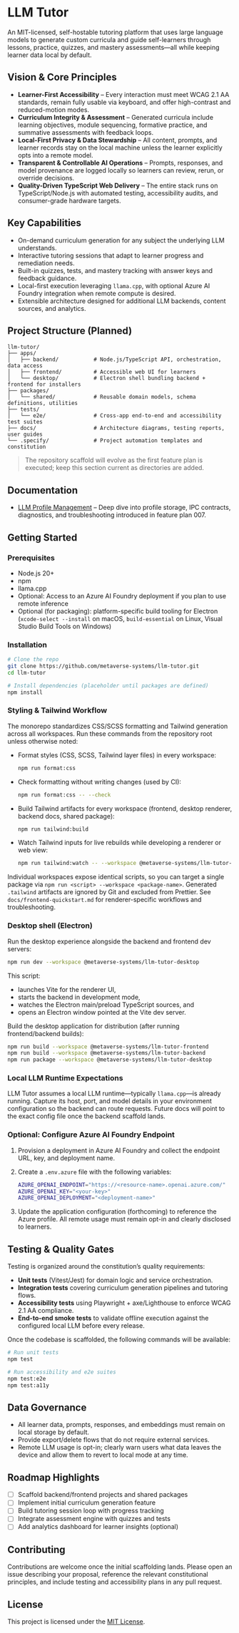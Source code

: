 # LLM Tutor

An MIT-licensed, self-hostable tutoring platform that uses large language models to generate custom curricula and guide self-learners through lessons, practice, quizzes, and mastery assessments—all while keeping learner data local by default.

## Vision & Core Principles

- **Learner-First Accessibility** – Every interaction must meet WCAG 2.1 AA standards, remain fully usable via keyboard, and offer high-contrast and reduced-motion modes.
- **Curriculum Integrity & Assessment** – Generated curricula include learning objectives, module sequencing, formative practice, and summative assessments with feedback loops.
- **Local-First Privacy & Data Stewardship** – All content, prompts, and learner records stay on the local machine unless the learner explicitly opts into a remote model.
- **Transparent & Controllable AI Operations** – Prompts, responses, and model provenance are logged locally so learners can review, rerun, or override decisions.
- **Quality-Driven TypeScript Web Delivery** – The entire stack runs on TypeScript/Node.js with automated testing, accessibility audits, and consumer-grade hardware targets.

## Key Capabilities

- On-demand curriculum generation for any subject the underlying LLM understands.
- Interactive tutoring sessions that adapt to learner progress and remediation needs.
- Built-in quizzes, tests, and mastery tracking with answer keys and feedback guidance.
- Local-first execution leveraging `llama.cpp`, with optional Azure AI Foundry integration when remote compute is desired.
- Extensible architecture designed for additional LLM backends, content sources, and analytics.

## Project Structure (Planned)

```
llm-tutor/
├── apps/
│   ├── backend/           # Node.js/TypeScript API, orchestration, data access
│   ├── frontend/          # Accessible web UI for learners
│   └── desktop/           # Electron shell bundling backend + frontend for installers
├── packages/
│   └── shared/            # Reusable domain models, schema definitions, utilities
├── tests/
│   └── e2e/               # Cross-app end-to-end and accessibility test suites
├── docs/                  # Architecture diagrams, testing reports, user guides
└── .specify/              # Project automation templates and constitution
```

> The repository scaffold will evolve as the first feature plan is executed; keep this section current as directories are added.

## Documentation

- [LLM Profile Management](./docs/llm-profiles.md) – Deep dive into profile storage, IPC contracts, diagnostics, and troubleshooting introduced in feature plan 007.

## Getting Started

### Prerequisites

- Node.js 20+
- npm
- llama.cpp
- Optional: Access to an Azure AI Foundry deployment if you plan to use remote inference
- Optional (for packaging): platform-specific build tooling for Electron (`xcode-select --install` on macOS, `build-essential` on Linux, Visual Studio Build Tools on Windows)

### Installation

```bash
# Clone the repo
git clone https://github.com/metaverse-systems/llm-tutor.git
cd llm-tutor

# Install dependencies (placeholder until packages are defined)
npm install
```

### Styling & Tailwind Workflow

The monorepo standardizes CSS/SCSS formatting and Tailwind generation across all
workspaces. Run these commands from the repository root unless otherwise noted:

- Format styles (CSS, SCSS, Tailwind layer files) in every workspace:

  ```bash
  npm run format:css
  ```

- Check formatting without writing changes (used by CI):

  ```bash
  npm run format:css -- --check
  ```

- Build Tailwind artifacts for every workspace (frontend, desktop renderer,
  backend docs, shared package):

  ```bash
  npm run tailwind:build
  ```

- Watch Tailwind inputs for live rebuilds while developing a renderer or web
  view:

  ```bash
  npm run tailwind:watch -- --workspace @metaverse-systems/llm-tutor-frontend
  ```

Individual workspaces expose identical scripts, so you can target a single
package via `npm run <script> --workspace <package-name>`. Generated `.tailwind`
artifacts are ignored by Git and excluded from Prettier. See
`docs/frontend-quickstart.md` for renderer-specific workflows and troubleshooting.

### Desktop shell (Electron)

Run the desktop experience alongside the backend and frontend dev servers:

```bash
npm run dev --workspace @metaverse-systems/llm-tutor-desktop
```

This script:

- launches Vite for the renderer UI,
- starts the backend in development mode,
- watches the Electron main/preload TypeScript sources, and
- opens an Electron window pointed at the Vite dev server.

Build the desktop application for distribution (after running frontend/backend builds):

```bash
npm run build --workspace @metaverse-systems/llm-tutor-frontend
npm run build --workspace @metaverse-systems/llm-tutor-backend
npm run package --workspace @metaverse-systems/llm-tutor-desktop
```

### Local LLM Runtime Expectations

LLM Tutor assumes a local LLM runtime—typically `llama.cpp`—is already running. Capture
its host, port, and model details in your environment configuration so the backend can route
requests. Future docs will point to the exact config file once the backend scaffold lands.

### Optional: Configure Azure AI Foundry Endpoint

1. Provision a deployment in Azure AI Foundry and collect the endpoint URL, key, and deployment name.
2. Create a `.env.azure` file with the following variables:

   ```bash
   AZURE_OPENAI_ENDPOINT="https://<resource-name>.openai.azure.com/"
   AZURE_OPENAI_KEY="<your-key>"
   AZURE_OPENAI_DEPLOYMENT="<deployment-name>"
   ```

3. Update the application configuration (forthcoming) to reference the Azure profile. All remote usage must remain opt-in and clearly disclosed to learners.

## Testing & Quality Gates

Testing is organized around the constitution’s quality requirements:

- **Unit tests** (Vitest/Jest) for domain logic and service orchestration.
- **Integration tests** covering curriculum generation pipelines and tutoring flows.
- **Accessibility tests** using Playwright + axe/Lighthouse to enforce WCAG 2.1 AA compliance.
- **End-to-end smoke tests** to validate offline execution against the configured local LLM
  before every release.

Once the codebase is scaffolded, the following commands will be available:

```bash
# Run unit tests
npm test

# Run accessibility and e2e suites
npm test:e2e
npm test:a11y
```

## Data Governance

- All learner data, prompts, responses, and embeddings must remain on local storage by default.
- Provide export/delete flows that do not require external services.
- Remote LLM usage is opt-in; clearly warn users what data leaves the device and allow them to revert to local mode at any time.

## Roadmap Highlights

- [ ] Scaffold backend/frontend projects and shared packages
- [ ] Implement initial curriculum generation feature
- [ ] Build tutoring session loop with progress tracking
- [ ] Integrate assessment engine with quizzes and tests
- [ ] Add analytics dashboard for learner insights (optional)

## Contributing

Contributions are welcome once the initial scaffolding lands. Please open an issue describing your proposal, reference the relevant constitutional principles, and include testing and accessibility plans in any pull request.

## License

This project is licensed under the [MIT License](./LICENSE).
